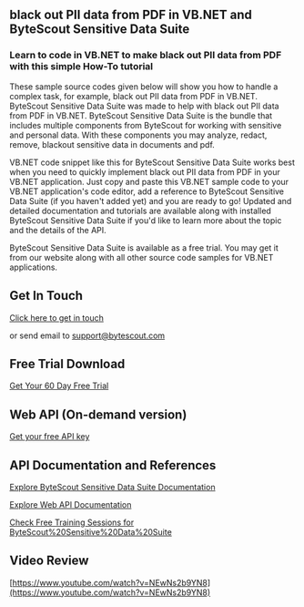 ## black out PII data from PDF in VB.NET and ByteScout Sensitive Data Suite

### Learn to code in VB.NET to make black out PII data from PDF with this simple How-To tutorial

These sample source codes given below will show you how to handle a complex task, for example, black out PII data from PDF in VB.NET. ByteScout Sensitive Data Suite was made to help with black out PII data from PDF in VB.NET. ByteScout Sensitive Data Suite is the bundle that includes multiple components from ByteScout for working with sensitive and personal data. With these components you may analyze, redact, remove, blackout sensitive data in documents and pdf.

VB.NET code snippet like this for ByteScout Sensitive Data Suite works best when you need to quickly implement black out PII data from PDF in your VB.NET application.  Just copy and paste this VB.NET sample code to your VB.NET application's code editor, add a reference to ByteScout Sensitive Data Suite (if you haven't added yet) and you are ready to go! Updated and detailed documentation and tutorials are available along with installed ByteScout Sensitive Data Suite if you'd like to learn more about the topic and the details of the API.

ByteScout Sensitive Data Suite is available as a free trial. You may get it from our website along with all other source code samples for VB.NET applications.

## Get In Touch

[Click here to get in touch](https://bytescout.zendesk.com/hc/en-us/requests/new?subject=ByteScout%20Sensitive%20Data%20Suite%20Question)

or send email to [support@bytescout.com](mailto:support@bytescout.com?subject=ByteScout%20Sensitive%20Data%20Suite%20Question) 

## Free Trial Download

[Get Your 60 Day Free Trial](https://bytescout.com/download/web-installer?utm_source=github-readme)

## Web API (On-demand version)

[Get your free API key](https://pdf.co/documentation/api?utm_source=github-readme)

## API Documentation and References

[Explore ByteScout Sensitive Data Suite Documentation](https://bytescout.com/documentation/index.html?utm_source=github-readme)

[Explore Web API Documentation](https://pdf.co/documentation/api?utm_source=github-readme)

[Check Free Training Sessions for ByteScout%20Sensitive%20Data%20Suite](https://academy.bytescout.com/)

## Video Review

[https://www.youtube.com/watch?v=NEwNs2b9YN8](https://www.youtube.com/watch?v=NEwNs2b9YN8)